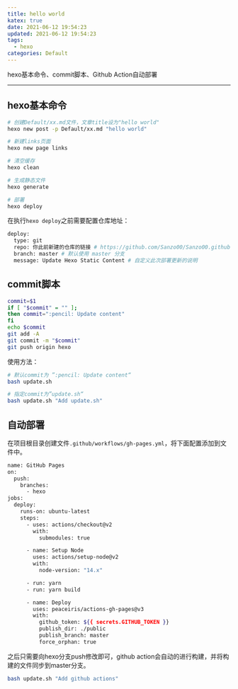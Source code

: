 ```yaml
---
title: hello world
katex: true
date: 2021-06-12 19:54:23
updated: 2021-06-12 19:54:23
tags:
  - hexo
categories: Default
---
```


hexo基本命令、commit脚本、Github Action自动部署

<!-- more -->

---

## hexo基本命令

```bash
# 创建Default/xx.md文件，文章title设为"hello world"
hexo new post -p Default/xx.md "hello world"

# 新建links页面
hexo new page links

# 清空缓存
hexo clean

# 生成静态文件
hexo generate

# 部署
hexo deploy
```

在执行`hexo deploy`之前需要配置仓库地址：

```bash
deploy:
  type: git
  repo: 你此前新建的仓库的链接 # https://github.com/Sanzo00/Sanzo00.github.io
  branch: master # 默认使用 master 分支
  message: Update Hexo Static Content # 自定义此次部署更新的说明
```



## commit脚本

```bash
commit=$1
if [ "$commit" = "" ];
then commit=":pencil: Update content"
fi
echo $commit
git add -A
git commit -m "$commit"
git push origin hexo
```

使用方法：

```bash
# 默认commit为 ”:pencil: Update content“
bash update.sh

# 指定commit为”update.sh“
bash update.sh "Add update.sh"
```



## 自动部署

在项目根目录创建文件`.github/workflows/gh-pages.yml`，将下面配置添加到文件中。

```bash
name: GitHub Pages
on:
  push:
    branches:
      - hexo
jobs:
  deploy:
    runs-on: ubuntu-latest
    steps:
      - uses: actions/checkout@v2
        with:
          submodules: true

      - name: Setup Node
        uses: actions/setup-node@v2
        with:
          node-version: "14.x"

      - run: yarn
      - run: yarn build

      - name: Deploy
        uses: peaceiris/actions-gh-pages@v3
        with:
          github_token: ${{ secrets.GITHUB_TOKEN }}
          publish_dir: ./public
          publish_branch: master
          force_orphan: true
```

之后只需要向hexo分支push修改即可，github action会自动的进行构建，并将构建的文件同步到master分支。

```bash
bash update.sh "Add github actions"
```



<!-- Q.E.D. -->